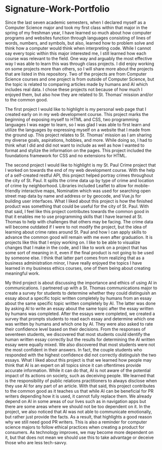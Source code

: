 # Signature-Work-Portfolio

  Since the last seven academic semesters, when I declared myself as a Computer Science major and took my first class within that major in the spring of my freshman year, I have learned so much about how computer programs and websites function through languages consisting of lines of words, numbers, and symbols, but also, learned how to problem solve and think how a computer would think when interpreting code. While I cannot say every topic within this major interested me, I still learned how each course was relevant to the field. One way and arguably the most effective way I was able to learn this was through class projects. I did enjoy working on some projects more than others, so I will share more about the projects that are listed in this repository. Two of the projects are from Computer Science courses and one project is from outside of Computer Science, but the topic is related to comparing articles made by humans and AI which includes real data. I chose these projects not because of how much I enjoyed them, but also how they are related to St. Thomas’ mission and/or to the common good.

  The first project I would like to highlight is my personal web page that I created early on in my web development course. This project marks the beginning of exposing myself to HTML and CSS, two programming languages I was eager to learn, so I was glad I was able to first learn and utilize the languages by expressing myself on a website that I made from the ground up. This project relates to St. Thomas’ mission as I am sharing my diverse goals, aspirations, hobbies, and more. While doing so, I had to think what I did and did not want to include as well as how I wanted to format and stylize the information on the pages. This project included the foundations framework for CSS and no extensions for HTML.
  
  The second project I would like to highlight is my St. Paul Crime project that I worked on towards the end of my web development course. With the help of a self-created restful API, this project helped portray crimes throughout the city of St. Paul. It splits the crime data up by type of crime and location of crime by neighborhood. Libraries included Leaflet to allow for mobile-friendly interactive maps, Nominatim which was used for searching open street map data by name and address or by geocode, and Vue.js for building user interfaces. What I liked about this project is how the finished product was something that could be useful for the city of St. Paul. With that said, I feel like this project contributes towards the common good in that it enables me to use programming skills that I have learned at St. Thomas to help with challenges that others may be facing. The crime data will become outdated if I were to not modify the project, but the idea of learning about crime rates around St. Paul and how I can apply skills to advance the common good will remain with me even after graduation. It is projects like this that I enjoy working on. I like to be able to visualize changes that I make in the code, and I like to work on a project that has some sort of meaning in it, even if the final product is not going to be used by someone else. I think that latter part comes from realizing that as a business administration minor, I have really enjoyed the topics I have learned in my business ethics courses, one of them being about creating meaningful work.
  
  My third project is about discussing the importance and ethics of using AI in communications. I partnered up with a St. Thomas communications major to create a survey for students to determine whether they could distinguish an essay about a specific topic written completely by humans from an essay about the same specific topic written completely by AI. The latter was done by asking AI to write an essay about the same topic after the essay written by humans was completed. After the essays were completed, we created a survey that prompts students to read each essay and determine which one was written by humans and which one by AI. They were also asked to rate their confidence level based on their decisions. From the responses of seventeen students, we discovered that most students could identify the human written essay correctly but the results for determining the AI written essay were equally mixed. We also discovered that most students were not the most confident in their answers. In fact, the couple students who responded with the highest confidence did not correctly distinguish the two essays. What I liked about this project is that we learned how people may think that AI is an expert on all topics since it can oftentimes provide accurate information. While it can do that, AI is not aware of the potential impact of its actions on society, such as deceiving people. We learned that is the responsibility of public relations practitioners to always disclose when they use AI for any part of an article. With that said, this project contributes to the common good as it teaches us that while AI can be beneficial for PR writers depending how it is used, it cannot fully replace them. We already depend on AI in some areas of our lives such as in navigation apps but there are some areas where we should not be too dependent on it. In the project, we also noticed that AI was not able to communicate emotionally, but rather just provide the facts. As a result, that highlights a good reason why we still need good PR writers. This is also a reminder for computer science majors to follow ethical practices when creating a product for consumers. As technology improves, we may become more dependent on it, but that does not mean we should use this to take advantage or deceive those who are less tech-savvy.

